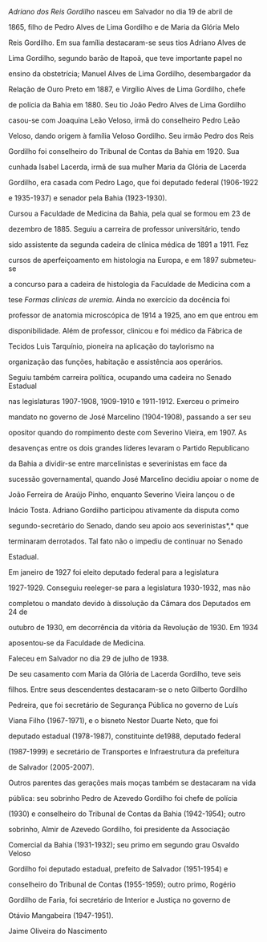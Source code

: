 

*Adriano dos Reis Gordilho* nasceu em Salvador no dia 19 de abril de

1865, filho de Pedro Alves de Lima Gordilho e de Maria da Glória Melo

Reis Gordilho. Em sua família destacaram-se seus tios Adriano Alves de

Lima Gordilho, segundo barão de Itapoã, que teve importante papel no

ensino da obstetrícia; Manuel Alves de Lima Gordilho, desembargador da

Relação de Ouro Preto em 1887, e Virgílio Alves de Lima Gordilho, chefe

de polícia da Bahia em 1880. Seu tio João Pedro Alves de Lima Gordilho

casou-se com Joaquina Leão Veloso, irmã do conselheiro Pedro Leão

Veloso, dando origem à família Veloso Gordilho. Seu irmão Pedro dos Reis

Gordilho foi conselheiro do Tribunal de Contas da Bahia em 1920. Sua

cunhada Isabel Lacerda, irmã de sua mulher Maria da Glória de Lacerda

Gordilho, era casada com Pedro Lago, que foi deputado federal (1906-1922

e 1935-1937) e senador pela Bahia (1923-1930).



Cursou a Faculdade de Medicina da Bahia, pela qual se formou em 23 de

dezembro de 1885. Seguiu a carreira de professor universitário, tendo

sido assistente da segunda cadeira de clínica médica de 1891 a 1911. Fez

cursos de aperfeiçoamento em histologia na Europa, e em 1897 submeteu-se

a concurso para a cadeira de histologia da Faculdade de Medicina com a

tese *Formas clínicas de uremia*. Ainda no exercício da docência foi

professor de anatomia microscópica de 1914 a 1925, ano em que entrou em

disponibilidade. Além de professor, clinicou e foi médico da Fábrica de

Tecidos Luis Tarquínio, pioneira na aplicação do taylorismo na

organização das funções, habitação e assistência aos operários.



Seguiu também carreira política, ocupando uma cadeira no Senado Estadual

nas legislaturas 1907-1908, 1909-1910 e 1911-1912. Exerceu o primeiro

mandato no governo de José Marcelino (1904-1908), passando a ser seu

opositor quando do rompimento deste com Severino Vieira, em 1907. As

desavenças entre os dois grandes líderes levaram o Partido Republicano

da Bahia a dividir-se entre marcelinistas e severinistas em face da

sucessão governamental, quando José Marcelino decidiu apoiar o nome de

João Ferreira de Araújo Pinho, enquanto Severino Vieira lançou o de

Inácio Tosta. Adriano Gordilho participou ativamente da disputa como

segundo-secretário do Senado, dando seu apoio aos severinistas*,* que

terminaram derrotados. Tal fato não o impediu de continuar no Senado

Estadual.



Em janeiro de 1927 foi eleito deputado federal para a legislatura

1927-1929. Conseguiu reeleger-se para a legislatura 1930-1932, mas não

completou o mandato devido à dissolução da Câmara dos Deputados em 24 de

outubro de 1930, em decorrência da vitória da Revolução de 1930. Em 1934

aposentou-se da Faculdade de Medicina.



Faleceu em Salvador no dia 29 de julho de 1938.



De seu casamento com Maria da Glória de Lacerda Gordilho, teve seis

filhos. Entre seus descendentes destacaram-se o neto Gilberto Gordilho

Pedreira, que foi secretário de Segurança Pública no governo de Luís

Viana Filho (1967-1971), e o bisneto Nestor Duarte Neto, que foi

deputado estadual (1978-1987), constituinte de1988, deputado federal

(1987-1999) e secretário de Transportes e Infraestrutura da prefeitura

de Salvador (2005-2007).



Outros parentes das gerações mais moças também se destacaram na vida

pública: seu sobrinho Pedro de Azevedo Gordilho foi chefe de polícia

(1930) e conselheiro do Tribunal de Contas da Bahia (1942-1954); outro

sobrinho, Almir de Azevedo Gordilho, foi presidente da Associação

Comercial da Bahia (1931-1932); seu primo em segundo grau Osvaldo Veloso

Gordilho foi deputado estadual, prefeito de Salvador (1951-1954) e

conselheiro do Tribunal de Contas (1955-1959); outro primo, Rogério

Gordilho de Faria, foi secretário de Interior e Justiça no governo de

Otávio Mangabeira (1947-1951).



Jaime Oliveira do Nascimento



